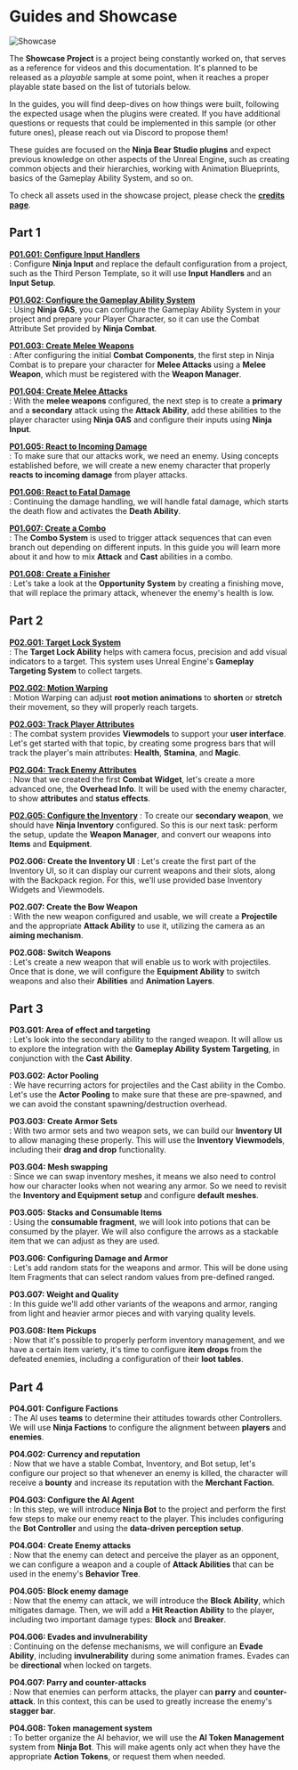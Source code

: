 # Guides and Showcase 

<img src="sc_banner_01.png" alt="Showcase"/>

The **Showcase Project** is a project being constantly worked on, that serves as a reference for videos and this documentation.
It's planned to be released as a _playable_ sample at some point, when it reaches a proper playable state based on the
list of tutorials below.

In the guides, you will find deep-dives on how things were built, following the expected usage when the plugins were
created. If you have additional questions or requests that could be implemented in this sample (or other future ones),
please reach out via Discord to propose them!

These guides are focused on the **Ninja Bear Studio plugins** and expect previous knowledge on other aspects of the 
Unreal Engine, such as creating common objects and their hierarchies, working with Animation Blueprints, basics of the
Gameplay Ability System, and so on.

To check all assets used in the showcase project, please check the [**credits page**](showcase_credits.md).

## Part 1

**[P01.G01: Configure Input Handlers](p01g01_configure_inputs.md)**  
: Configure **Ninja Input** and replace the default configuration from a project, such as the Third Person Template, so 
it will use **Input Handlers** and an **Input Setup**.

**[P01.G02: Configure the Gameplay Ability System](p01g02_configure_gas.md)**  
: Using **Ninja GAS**, you can configure the Gameplay Ability System in your project and prepare your Player Character, 
so it can use the Combat Attribute Set provided by **Ninja Combat**.

**[P01.G03: Create Melee Weapons](p01g03_create_melee_weapons.md)**  
: After configuring the initial **Combat Components**, the first step in Ninja Combat is to prepare your character for 
**Melee Attacks** using a **Melee Weapon**, which must be registered with the **Weapon Manager**.

**[P01.G04: Create Melee Attacks](p01g04_create_melee_attacks.md)**  
: With the **melee weapons** configured, the next step is to create a **primary** and a **secondary** attack using the
**Attack Ability**, add these abilities to the player character using **Ninja GAS** and configure their inputs using
**Ninja Input**.

**[P01.G05: React to Incoming Damage](p01g05_react_to_player_damage.md)**  
: To make sure that our attacks work, we need an enemy. Using concepts established before, we will create a new enemy 
character that properly **reacts to incoming damage** from player attacks.

**[P01.G06: React to Fatal Damage](p01g06_react_to_fatal_damage.md)**  
: Continuing the damage handling, we will handle fatal damage, which starts the death flow and activates the 
**Death Ability**.

**[P01.G07: Create a Combo](p01g07_create_primary_combo.md)**  
: The **Combo System** is used to trigger attack sequences that can even branch out depending on different inputs. In 
this guide you will learn more about it and how to mix **Attack** and **Cast** abilities in a combo.

**[P01.G08: Create a Finisher](p01g08_create_finisher.md)**  
: Let's take a look at the **Opportunity System** by creating a finishing move, that will replace the primary attack, 
whenever the enemy's health is low.

## Part 2

**[P02.G01: Target Lock System](p02g01_target_lock.md)**  
: The **Target Lock Ability** helps with camera focus, precision and add visual indicators to a target. This system uses 
Unreal Engine's **Gameplay Targeting System** to collect targets.

**[P02.G02: Motion Warping](p02g02_motion_warping.md)**  
: Motion Warping can adjust **root motion animations** to **shorten** or **stretch** their movement, so they will 
properly reach targets. 

**[P02.G03: Track Player Attributes](p02g03_player_attributes.md)**  
: The combat system provides **Viewmodels** to support your **user interface**. Let's get started with that topic, by
creating some progress bars that will track the player's main attributes: **Health**, **Stamina**, and **Magic**.

**[P02.G04: Track Enemy Attributes](p02g04_enemy_overhead.md)**  
: Now that we created the first **Combat Widget**, let's create a more advanced one, the **Overhead Info**. It will be 
used with the enemy character, to show **attributes** and **status effects**.

**[P02.G05: Configure the Inventory](p02g05_configure_inventory.md)** 
: To create our **secondary weapon**, we should have **Ninja Inventory** configured. So this is our next task: perform the 
setup, update the **Weapon Manager**, and convert our weapons into **Items** and **Equipment**.

**P02.G06: Create the Inventory UI**
: Let's create the first part of the Inventory UI, so it can display our current weapons and their slots, along with the
Backpack region. For this, we'll use provided base Inventory Widgets and Viewmodels.

**P02.G07: Create the Bow Weapon**  
: With the new weapon configured and usable, we will create a **Projectile** and the appropriate **Attack Ability** to use 
it, utilizing the camera as an **aiming mechanism**.

**P02.G08: Switch Weapons**  
: Let's create a new weapon that will enable us to work with projectiles. Once that is done, we will configure the
**Equipment Ability** to switch weapons and also their **Abilities** and **Animation Layers**.

## Part 3

**P03.G01: Area of effect and targeting**  
: Let's look into the secondary ability to the ranged weapon. It will allow us to explore the integration with the **Gameplay
Ability System Targeting**, in conjunction with the **Cast Ability**.

**P03.G02: Actor Pooling**  
: We have recurring actors for projectiles and the Cast ability in the Combo. Let's use the **Actor Pooling** to make sure
that these are pre-spawned, and we can avoid the constant spawning/destruction overhead.

**P03.G03: Create Armor Sets**  
: With two armor sets and two weapon sets, we can build our **Inventory UI** to allow managing these properly. This will
use the **Inventory Viewmodels**, including their **drag and drop** functionality.

**P03.G04: Mesh swapping**  
: Since we can swap inventory meshes, it means we also need to control how our character looks when not wearing any armor.
So we need to revisit the **Inventory and Equipment setup** and configure **default meshes**.

**P03.G05: Stacks and Consumable Items**  
: Using the **consumable fragment**, we will look into potions that can be consumed by the player. We will also configure
the arrows as a stackable item that we can adjust as they are used.

**P03.G06: Configuring Damage and Armor**  
: Let's add random stats for the weapons and armor. This will be done using Item Fragments that can select random values
from pre-defined ranged.

**P03.G07: Weight and Quality**  
: In this guide we'll add other variants of the weapons and armor, ranging from light and heavier armor pieces and with
varying quality levels.

**P03.G08: Item Pickups**  
: Now that it's possible to properly perform inventory management, and we have a certain item variety, it's time to
configure **item drops** from the defeated enemies, including a configuration of their **loot tables**.

## Part 4

**P04.G01: Configure Factions**  
: The AI uses **teams** to determine their attitudes towards other Controllers. We will use **Ninja Factions** to configure
the alignment between **players** and **enemies**.

**P04.G02: Currency and reputation**  
: Now that we have a stable Combat, Inventory, and Bot setup, let's configure our project so that whenever an enemy is
killed, the character will receive a **bounty** and increase its reputation with the **Merchant Faction**.

**P04.G03: Configure the AI Agent**  
: In this step, we will introduce **Ninja Bot** to the project and perform the first few steps to make our enemy react to
the player. This includes configuring the **Bot Controller** and using the **data-driven perception setup**.

**P04.G04: Create Enemy attacks**  
: Now that the enemy can detect and perceive the player as an opponent, we can configure a weapon and a couple of **Attack
Abilities** that can be used in the enemy's **Behavior Tree**.

**P04.G05: Block enemy damage**  
: Now that the enemy can attack, we will introduce the **Block Ability**, which mitigates damage. Then, we will add a **Hit
Reaction Ability** to the player, including two important damage types: **Block** and **Breaker**.

**P04.G06: Evades and invulnerability**  
: Continuing on the defense mechanisms, we will configure an **Evade Ability**, including **invulnerability** during some 
animation frames. Evades can be **directional** when locked on targets.

**P04.G07: Parry and counter-attacks**  
: Now that enemies can perform attacks, the player can **parry** and **counter-attack**. In this context, this can be used 
to greatly increase the enemy's **stagger bar**.

**P04.G08: Token management system**  
: To better organize the AI behavior, we will use the **AI Token Management** system from **Ninja Bot**. This will make 
agents only act when they have the appropriate **Action Tokens**, or request them when needed.

